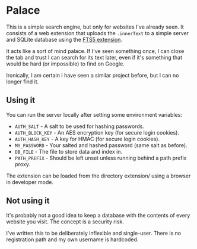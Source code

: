 # Palace

This is a simple search engine, but only for websites I've already seen. It
consists of a web extension that uploads the `.innerText` to a simple server and
SQLite database using the [FTS5 extension](https://www.sqlite.org/fts5.html).

It acts like a sort of mind palace. If I've seen something once, I can close the
tab and trust I can search for its text later, even if it's something that would
be hard (or impossible) to find on Google.

Ironically, I am certain I have seen a similar project before, but I can no
longer find it.

## Using it

You can run the server locally after setting some environment variables:

- `AUTH_SALT` - A salt to be used for hashing passwords.
- `AUTH_BLOCK_KEY` - An AES encryption key (for secure login cookies).
- `AUTH_HASH_KEY` - A key for HMAC (for secure login cookies).
- `MY_PASSWORD` - Your salted and hashed password (same salt as before).
- `DB_FILE` - The file to store data and index in.
- `PATH_PREFIX` - Should be left unset unless running behind a path prefix
  proxy.

The extension can be loaded from the directory extension/ using a browser in
developer mode.

## Not using it

It's probably not a good idea to keep a database with the contents of every
website you visit. The concept is a security risk.

I've written this to be deliberately inflexible and single-user. There is no
registration path and my own username is hardcoded.
